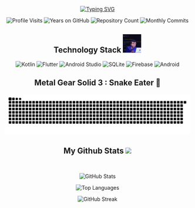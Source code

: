 <div align="center">

  [![Typing SVG](https://readme-typing-svg.demolab.com?font=Fira+Code&size=30&pause=1000&center=true&random=false&width=650&lines=Hello!+I'm+Rangga;An+aspiring+Developer+%F0%9F%98%80;Have+a+great+time+on+my+page!+%F0%9F%8D%BB)](https://git.io/typing-svg)

  ![Profile Visits](https://badges.pufler.dev/visits/ranggarahman/ranggarahman)
  ![Years on GitHub](https://badges.pufler.dev/years/ranggarahman)
  ![Repository Count](https://badges.pufler.dev/repos/ranggarahman)
  ![Monthly Commits](https://badges.pufler.dev/commits/monthly/ranggarahman)

  <h2 align="center">Technology Stack <img src="devgif.gif" width="50"></h2>
  
  ![Kotlin](https://img.shields.io/badge/kotlin-%237F52FF.svg?style=for-the-badge&logo=kotlin&logoColor=white)
  ![Flutter](https://img.shields.io/badge/Flutter-%2302569B.svg?style=for-the-badge&logo=Flutter&logoColor=white)
  ![Android Studio](https://img.shields.io/badge/Android%20Studio-3DDC84.svg?style=for-the-badge&logo=android-studio&logoColor=white)
  ![SQLite](https://img.shields.io/badge/sqlite-%2307405e.svg?style=for-the-badge&logo=sqlite&logoColor=white)
  ![Firebase](https://img.shields.io/badge/firebase-%23039BE5.svg?style=for-the-badge&logo=firebase)
  ![Android](https://img.shields.io/badge/Android-3DDC84?style=for-the-badge&logo=android&logoColor=white)

  <h2 align="center">
    Metal Gear Solid 3 : Snake Eater 🐍
  </h2> 
  <picture>
    <source media="(prefers-color-scheme: dark)"   srcset="https://raw.githubusercontent.com/ranggarahman/ranggarahman/output/github-contribution-grid-snake-dark.svg">
    <source media="(prefers-color-scheme: light)" srcset="https://raw.githubusercontent.com/ranggarahman/platane/output/github-contribution-grid-snake.svg">
    <img alt="github contribution grid snake animation" src="https://raw.githubusercontent.com/ranggarahman/ranggarahman/output/github-contribution-grid-snake.svg">
  </picture>

  <h2 align="center">
    My Github Stats  <img src="https://media.giphy.com/media/wlKlLBf2vtXNK/giphy.gif" width="50">
  </h2>  
  
  <br>
  
  ![GitHub Stats](https://github-readme-stats.vercel.app/api?username=ranggarahman&show_icons=true&theme=radical&line_height=27)
  
  ![Top Languages](https://github-readme-stats.vercel.app/api/top-langs/?username=ranggarahman&hide=jupyter%20notebook&theme=radical)
  
  ![GitHub Streak](https://github-readme-streak-stats.herokuapp.com/?user=ranggarahman&show_icons=true&locale=en&layout=compact&theme=radical&line_height=0)

</div>
